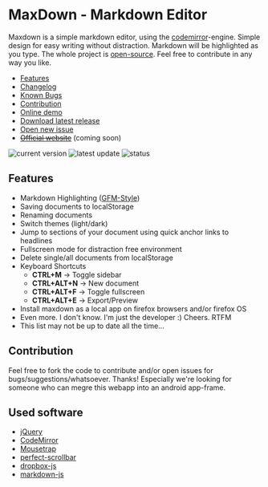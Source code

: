 # MaxDown - Markdown Editor

Maxdown is a simple markdown editor, using the [codemirror](http://codemirror.net)-engine. Simple design for easy writing without distraction. Markdown will be highlighted as you type. The whole project is [open-source](LICENSE). Feel free to contribute in any way you like.

- [Features](#features)
- [Changelog](changelog.md)
- [Known Bugs](https://github.com/opoloo/maxdown/issues)
- [Contribution](#contribution)
- [Online demo](http://opoloo.github.io/maxdown)
- [Download latest release](https://github.com/opoloo/maxdown/releases)
- [Open new issue](https://github.com/opoloo/maxdown/issues/new)
- ~~[Official website](#)~~ (coming soon)

![current version](https://img.shields.io/badge/current_version-0.3.10-brightgreen.svg)
![latest update](https://img.shields.io/badge/latest_update-2._September_2015-brightgreen.svg)
![status](https://img.shields.io/badge/status-stable--alpha-yellow.svg)

## Features

- Markdown Highlighting ([GFM-Style](https://help.github.com/articles/github-flavored-markdown/))
- Saving documents to localStorage
- Renaming documents
- Switch themes (light/dark)
- Jump to sections of your document using quick anchor links to headlines
- Fullscreen mode for distraction free environment
- Delete single/all documents from localStorage
- Keyboard Shortcuts
  - **CTRL+M** -> Toggle sidebar
  - **CTRL+ALT+N** -> New document
  - **CTRL+ALT+F** -> Toggle fullscreen
  - **CTRL+ALT+E** -> Export/Preview
- Install maxdown as a local app on firefox browsers and/or firefox OS
- Even more. I don't know. I'm just the developer :) Cheers. RTFM
- This list may not be up to date all the time...

## Contribution

Feel free to fork the code to contribute and/or open issues for bugs/suggestions/whatsoever. Thanks! Especially we're looking for someone who can megre this webapp into an android app-frame.

## Used software

- [jQuery](http://jquery.com)
- [CodeMirror](http://codemirror.net)
- [Mousetrap](https://craig.is/killing/mice)
- [perfect-scrollbar](https://github.com/noraesae/perfect-scrollbar)
- [dropbox-js](https://github.com/dropbox/dropbox-js)
- [markdown-js](https://github.com/evilstreak/markdown-js)
